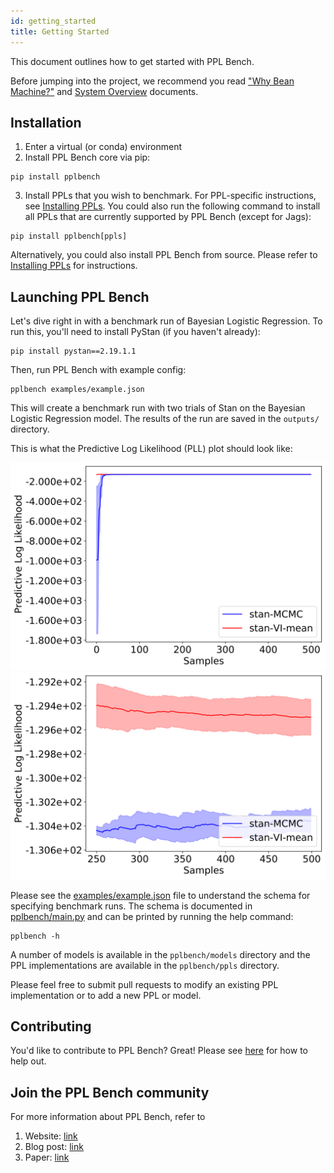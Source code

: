 ```yaml
---
id: getting_started
title: Getting Started
---
```

This document outlines how to get started with PPL Bench.

Before jumping into the project, we recommend you read ["Why Bean Machine?"](why_bean_machine.md) and [System Overview](system_overview.md) documents.

## Installation

1. Enter a virtual (or conda) environment
2. Install PPL Bench core via pip:

```
pip install pplbench
```

3. Install PPLs that you wish to benchmark. For PPL-specific instructions, see [Installing PPLs](working_with_ppls.md).
You could also run the following command to install all PPLs that are currently supported by PPL Bench (except for Jags):

```
pip install pplbench[ppls]
```

Alternatively, you could also install PPL Bench from source. Please refer to [Installing PPLs](working_with_ppls.md)
for instructions.

## Launching PPL Bench

Let's dive right in with a benchmark run of Bayesian Logistic Regression. To run this, you'll need to install
PyStan (if you haven't already):

```
pip install pystan==2.19.1.1
```

Then, run PPL Bench with example config:

```
pplbench examples/example.json
```

This will create a benchmark run with two trials of Stan on the Bayesian Logistic Regression model. The results of the run are saved in the `outputs/` directory.

This is what the Predictive Log Likelihood (PLL) plot should look like:

![PLL plot of example run](../website/static/img/example_pystan_pll.svg)
![PLL half plot of example run](../website/static/img/example_pystan_pll_half.svg)

Please see the [examples/example.json](https://github.com/facebookresearch/pplbench/blob/main/examples/example.json) file to understand the schema for specifying benchmark runs. The schema is documented in [pplbench/main.py](https://github.com/facebookresearch/pplbench/blob/main/pplbench/main.py) and can be printed by running the help command:

```
pplbench -h
```

A number of models is available in the `pplbench/models` directory and the PPL implementations are available in the `pplbench/ppls` directory.

Please feel free to submit pull requests to modify an existing PPL implementation or to add a new PPL or model.


<!-- ## API References

For an in-depth reference of the various PPL Bench internals, see our [API Reference](ToADD). -->

## Contributing

You'd like to contribute to PPL Bench? Great! Please see [here](https://github.com/facebookresearch/pplbench/blob/main/CONTRIBUTING.md) for how to help out.


## Join the PPL Bench community

 For more information about PPL Bench, refer to

1. Website: [link](https://facebookresearch.github.io/pplbench/)
2. Blog post: [link](https://ai.facebook.com/blog/ppl-bench-creating-a-standard-for-benchmarking-probabilistic-programming-languages)
3. Paper: [link](https://arxiv.org/abs/2010.08886)
